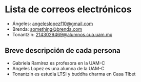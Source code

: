 # Lista de correos electrónicos
* Ángeles: angeleslopezf10@gmail.com
* Brenda: something@brenda.com
* Tonantzin: 2143029469@alumnos.cua.uam.mx

## Breve descripción de cada persona
* Gabriela Ramírez es profesora en la UAM-C
* Angeles Lopez es una alumna de la UAM-C
* Tonantzin es estudia LTSI y buddha dharma en Casa Tíbet